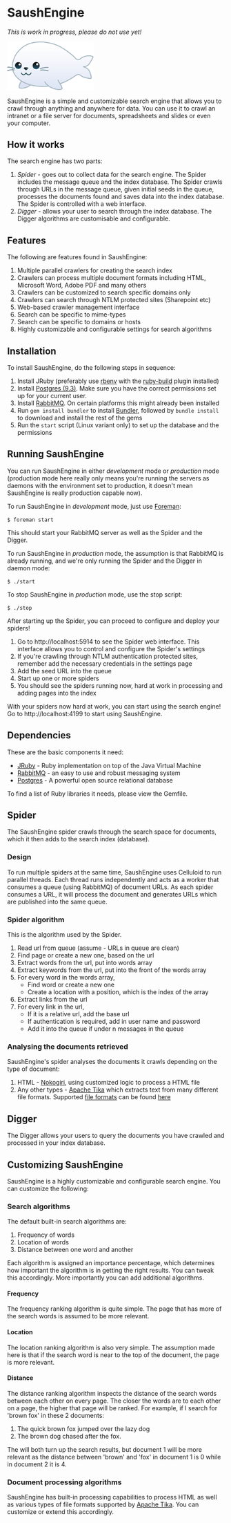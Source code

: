 # SaushEngine

_This is work in progress, please do not use yet!_

<a href="http://sweetclipart.com/cute-white-baby-seal-888"><img src="public/images/seal_baby.png" width="200px"/></a>

SaushEngine is a simple and customizable search engine that allows you to crawl through anything and anywhere for data. You can use it to crawl an intranet or a file server for documents, spreadsheets and slides or even your computer.


## How it works

The search engine has two parts:

1. _Spider_ - goes out to collect data for the search engine. The Spider includes the message queue and the index database. The Spider crawls through URLs in the message queue, given initial seeds in the queue, processes the documents found and saves data into the index database. The Spider is controlled with a web interface.
2. _Digger_ - allows your user to search through the index database. The Digger algorithms are customisable and configurable.


## Features

The following are features found in SaushEngine:

1. Multiple parallel crawlers for creating the search index
2. Crawlers can process multiple document formats including HTML, Microsoft Word, Adobe PDF and many others
3. Crawlers can be customized to search specific domains only
4. Crawlers can search through NTLM protected sites (Sharepoint etc)
5. Web-based crawler management interface
6. Search can be specific to mime-types
7. Search can be specific to domains or hosts
8. Highly customizable and configurable settings for search algorithms

## Installation

To install SaushEngine, do the following steps in sequence:

1. Install JRuby (preferably use [rbenv](https://github.com/sstephenson/rbenv) with the [ruby-build](https://github.com/sstephenson/ruby-build) plugin installed)
2. Install [Postgres (9.3)](http://www.postgresql.org/). Make sure you have the correct permissions set up for your current user.
3. Install [RabbitMQ](https://www.rabbitmq.com/). On certain platforms this might already been installed
4. Run `gem install bundler` to install [Bundler](http://bundler.io/), followed by `bundle install` to download and install the rest of the gems
5. Run the `start` script (Linux variant only) to set up the database and the permissions



## Running SaushEngine

You can run SaushEngine in either _development_ mode or _production_ mode (production mode here really only means you're running the servers as daemons with the environment set to production, it doesn't mean SaushEngine is really production capable now).

To run SaushEngine in _development_ mode, just use [Foreman](https://github.com/ddollar/foreman):

    $ foreman start
    
This should start your RabbitMQ server as well as the Spider and the Digger.

To run SaushEngine in _production_ mode, the assumption is that RabbitMQ is already running, and we're only running the Spider and the Digger in daemon mode:

    $ ./start
    
To stop SaushEngine in _production_ mode, use the stop script:

    $ ./stop
    
After starting up the Spider, you can proceed to configure and deploy your spiders!

1. Go to http://localhost:5914 to see the Spider web interface. This interface allows you to control and configure the Spider's settings
2. If you're crawling through NTLM authentication protected sites, remember add the necessary credentials in the settings page
3. Add the seed URL into the queue
4. Start up one or more spiders
5. You should see the spiders running now, hard at work in processing and adding pages into the index


With your spiders now hard at work, you can start using the search engine! Go to http://localhost:4199 to start using SaushEngine.


## Dependencies

These are the basic components it need:

* [JRuby](http://www.jruby.org) - Ruby implementation on top of the Java Virtual Machine
* [RabbitMQ](https://www.rabbitmq.com/) - an easy to use and robust messaging system
* [Postgres](http://www.postgresql.org/) - A powerful open source relational database

To find a list of Ruby libraries it needs, please view the Gemfile.


## Spider

The SaushEngine spider crawls through the search space for documents, which it then adds to the search index (database). 

### Design

To run multiple spiders at the same time, SaushEngine uses Celluloid to run parallel threads. Each thread runs independently and acts as a worker that consumes a queue (using RabbitMQ) of document URLs. As each spider consumes a URL, it will process the document and generates URLs which are published into the same queue.

### Spider algorithm

This is the algorithm used by the Spider.

1. Read url from queue (assume - URLs in queue are clean)
2. Find page or create a new one, based on the url
3. Extract words from the url, put into words array
4. Extract keywords from the url, put into the front of the words array
5. For every word in the words array, 
    - Find word or create a new one
    - Create a location with a position, which is the index of the array
6. Extract links from the url
7. For every link in the url, 
    - If it is a relative url, add the base url
    - If authentication is required, add in user name and password
    - Add it into the queue if under n messages in the queue

### Analysing the documents retrieved

SaushEngine's spider analyses the documents it crawls depending on the type of document:

1. HTML - [Nokogiri](http://nokogiri.org/), using customized logic to process a HTML file
2. Any other types - [Apache Tika](http://tika.apache.org/) which extracts text from many different file formats. Supported [file formats](http://tika.apache.org/1.5/formats.html) can be found [here](http://tika.apache.org/1.5/formats.html)


## Digger

The Digger allows your users to query the documents you have crawled and processed in your index database.


## Customizing SaushEngine

SaushEngine is a highly customizable and configurable search engine. You can customize the following:


### Search algorithms

The default built-in search algorithms are:

1. Frequency of words
2. Location of words
3. Distance between one word and another

Each algorithm is assigned an importance percentage, which determines how important the algorithm is in getting the right results. You can tweak this accordingly. More importantly you can add additional algorithms.

#### Frequency

The frequency ranking algorithm is quite simple. The page that has more of the search words is assumed to be more relevant.


#### Location

The location ranking algorithm is also very simple. The assumption made here is that if the search word is near to the top of the document, the page is more relevant.

#### Distance

The distance ranking algorithm inspects the distance of the search words between each other on every page. The closer the words are to each other on a page, the higher that page will be ranked. For example, if I search for 'brown fox' in these 2 documents:

1. The quick brown fox jumped over the lazy dog
2.  The brown dog chased after the fox.

The will both turn up the search results, but document 1 will be more relevant as the distance between 'brown' and 'fox' in document 1 is 0 while in document 2 it is 4.

### Document processing algorithms

SaushEngine has built-in processing capabilities to process HTML as well as various types of file formats supported by [Apache Tika](http://tika.apache.org/). You can customize or extend this accordingly.


